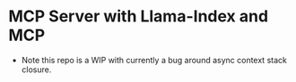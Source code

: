 # MCP Server with Llama-Index and MCP
- Note this repo is a WIP with currently a bug around async context stack closure.